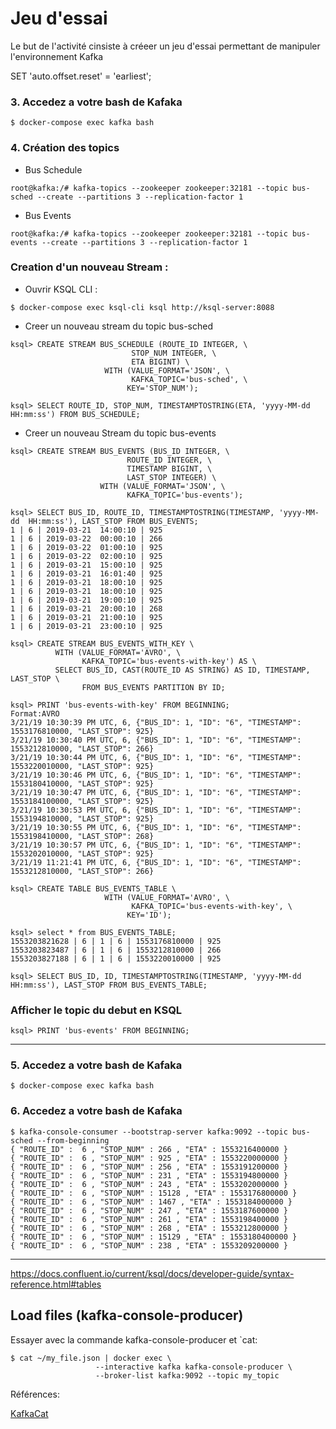 # Jeu d'essai

Le but de l'activité cinsiste à créeer un jeu d'essai permettant de manipuler l'environnement Kafka


SET 'auto.offset.reset' = 'earliest';




### 3. Accedez a votre bash de Kafaka

```
$ docker-compose exec kafka bash 
```

### 4. Création des topics

* Bus Schedule

```
root@kafka:/# kafka-topics --zookeeper zookeeper:32181 --topic bus-sched --create --partitions 3 --replication-factor 1
```

* Bus Events

```
root@kafka:/# kafka-topics --zookeeper zookeeper:32181 --topic bus-events --create --partitions 3 --replication-factor 1
```




### Creation d'un nouveau Stream :

* Ouvrir KSQL CLI :

```
$ docker-compose exec ksql-cli ksql http://ksql-server:8088 
```


* Creer un nouveau stream du topic bus-sched

```
ksql> CREATE STREAM BUS_SCHEDULE (ROUTE_ID INTEGER, \
                           STOP_NUM INTEGER, \
                           ETA BIGINT) \
                     WITH (VALUE_FORMAT='JSON', \
                           KAFKA_TOPIC='bus-sched', \
                          KEY='STOP_NUM');
```

```
ksql> SELECT ROUTE_ID, STOP_NUM, TIMESTAMPTOSTRING(ETA, 'yyyy-MM-dd  HH:mm:ss') FROM BUS_SCHEDULE;
```

* Creer un nouveau Stream du topic bus-events

```
ksql> CREATE STREAM BUS_EVENTS (BUS_ID INTEGER, \
                          ROUTE_ID INTEGER, \
                          TIMESTAMP BIGINT, \
                          LAST_STOP INTEGER) \
                    WITH (VALUE_FORMAT='JSON', \
                          KAFKA_TOPIC='bus-events');
```

```
ksql> SELECT BUS_ID, ROUTE_ID, TIMESTAMPTOSTRING(TIMESTAMP, 'yyyy-MM-dd  HH:mm:ss'), LAST_STOP FROM BUS_EVENTS;
1 | 6 | 2019-03-21  14:00:10 | 925
1 | 6 | 2019-03-22  00:00:10 | 266
1 | 6 | 2019-03-22  01:00:10 | 925
1 | 6 | 2019-03-22  02:00:10 | 925
1 | 6 | 2019-03-21  15:00:10 | 925
1 | 6 | 2019-03-21  16:01:40 | 925
1 | 6 | 2019-03-21  18:00:10 | 925
1 | 6 | 2019-03-21  18:00:10 | 925
1 | 6 | 2019-03-21  19:00:10 | 925
1 | 6 | 2019-03-21  20:00:10 | 268
1 | 6 | 2019-03-21  21:00:10 | 925
1 | 6 | 2019-03-21  23:00:10 | 925
```

```
ksql> CREATE STREAM BUS_EVENTS_WITH_KEY \
          WITH (VALUE_FORMAT='AVRO', \
                KAFKA_TOPIC='bus-events-with-key') AS \
          SELECT BUS_ID, CAST(ROUTE_ID AS STRING) AS ID, TIMESTAMP, LAST_STOP \
                FROM BUS_EVENTS PARTITION BY ID;
```

```
ksql> PRINT 'bus-events-with-key' FROM BEGINNING;
Format:AVRO
3/21/19 10:30:39 PM UTC, 6, {"BUS_ID": 1, "ID": "6", "TIMESTAMP": 1553176810000, "LAST_STOP": 925}
3/21/19 10:30:40 PM UTC, 6, {"BUS_ID": 1, "ID": "6", "TIMESTAMP": 1553212810000, "LAST_STOP": 266}
3/21/19 10:30:44 PM UTC, 6, {"BUS_ID": 1, "ID": "6", "TIMESTAMP": 1553220010000, "LAST_STOP": 925}
3/21/19 10:30:46 PM UTC, 6, {"BUS_ID": 1, "ID": "6", "TIMESTAMP": 1553180410000, "LAST_STOP": 925}
3/21/19 10:30:47 PM UTC, 6, {"BUS_ID": 1, "ID": "6", "TIMESTAMP": 1553184100000, "LAST_STOP": 925}
3/21/19 10:30:53 PM UTC, 6, {"BUS_ID": 1, "ID": "6", "TIMESTAMP": 1553194810000, "LAST_STOP": 925}
3/21/19 10:30:55 PM UTC, 6, {"BUS_ID": 1, "ID": "6", "TIMESTAMP": 1553198410000, "LAST_STOP": 268}
3/21/19 10:30:57 PM UTC, 6, {"BUS_ID": 1, "ID": "6", "TIMESTAMP": 1553202010000, "LAST_STOP": 925}
3/21/19 11:21:41 PM UTC, 6, {"BUS_ID": 1, "ID": "6", "TIMESTAMP": 1553212810000, "LAST_STOP": 266}
```

```
ksql> CREATE TABLE BUS_EVENTS_TABLE \
                     WITH (VALUE_FORMAT='AVRO', \
                           KAFKA_TOPIC='bus-events-with-key', \
                          KEY='ID');
```

```
ksql> select * from BUS_EVENTS_TABLE;
1553203821628 | 6 | 1 | 6 | 1553176810000 | 925
1553203823487 | 6 | 1 | 6 | 1553212810000 | 266
1553203827188 | 6 | 1 | 6 | 1553220010000 | 925
```

```
ksql> SELECT BUS_ID, ID, TIMESTAMPTOSTRING(TIMESTAMP, 'yyyy-MM-dd  HH:mm:ss'), LAST_STOP FROM BUS_EVENTS_TABLE;
```

### Afficher le topic du debut en KSQL

```
ksql> PRINT 'bus-events' FROM BEGINNING;
```

----------

### 5. Accedez a votre bash de Kafaka

```
$ docker-compose exec kafka bash 
```

### 6. Accedez a votre bash de Kafaka

```
$ kafka-console-consumer --bootstrap-server kafka:9092 --topic bus-sched --from-beginning
{ "ROUTE_ID" :  6 , "STOP_NUM" : 266 , "ETA" : 1553216400000 }
{ "ROUTE_ID" :  6 , "STOP_NUM" : 925 , "ETA" : 1553220000000 }
{ "ROUTE_ID" :  6 , "STOP_NUM" : 256 , "ETA" : 1553191200000 }
{ "ROUTE_ID" :  6 , "STOP_NUM" : 231 , "ETA" : 1553194800000 }
{ "ROUTE_ID" :  6 , "STOP_NUM" : 243 , "ETA" : 1553202000000 }
{ "ROUTE_ID" :  6 , "STOP_NUM" : 15128 , "ETA" : 1553176800000 }
{ "ROUTE_ID" :  6 , "STOP_NUM" : 1467 , "ETA" : 1553184000000 }
{ "ROUTE_ID" :  6 , "STOP_NUM" : 247 , "ETA" : 1553187600000 }
{ "ROUTE_ID" :  6 , "STOP_NUM" : 261 , "ETA" : 1553198400000 }
{ "ROUTE_ID" :  6 , "STOP_NUM" : 268 , "ETA" : 1553212800000 }
{ "ROUTE_ID" :  6 , "STOP_NUM" : 15129 , "ETA" : 1553180400000 }
{ "ROUTE_ID" :  6 , "STOP_NUM" : 238 , "ETA" : 1553209200000 }
```

----------


https://docs.confluent.io/current/ksql/docs/developer-guide/syntax-reference.html#tables



## Load files (kafka-console-producer)
Essayer avec la commande kafka-console-producer et `cat:

```
$ cat ~/my_file.json | docker exec \
                   --interactive kafka kafka-console-producer \
                   --broker-list kafka:9092 --topic my_topic
```

Références: 

[KafkaCat](CAT.md)
